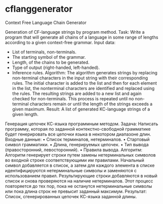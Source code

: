 # cflanggenerator
Context Free Language Chain Generator

Generation of CF-language strings by program method.
Task: 
Write a program that will generate all chains of a language in some range of lengths according to a given context-free grammar.
Input data:
- List of terminals, non-terminals.
- The starting symbol of the grammar.
- Length, of the chains to be generated.
- Type of output (right-handed, left-handed).
- Inference rules.
Algorithm:
The algorithm generates strings by replacing non-terminal characters in the input string with their corresponding rules. The initial character is added to the list and then for each element in the list, the nonterminal characters are identified and replaced using the rules. The resulting strings are added to a new list and again checked for non-terminals. This process is repeated until no non-terminal characters remain or until the length of the strings exceeds a given maximum.
Result:
A list of generated KC-language strings of a given length.


Генерация цепочек КС-языка программным методом.
Задача: 
Написать программу, которая по заданной контекстно-свободной грамматике будет генерировать все цепочки языка в некотором диапазоне длин.
Входные данные:
•	Список терминалов, нетерминалов.
•	Стартовый символ грамматики.
•	Длина, генерируемых цепочек.
•	Тип вывода (правосторонний, левосторонний).
•	Правила вывода.
Алгоритм:
Алгоритм генерирует строки путем замены нетерминальных символов во входной строке соответствующими им правилами. Начальный символ добавляется в список, а затем для каждого элемента в списке идентифицируются нетерминальные символы и заменяются с использованием правил. Результирующие строки добавляются в новый список и снова проверяются на наличие нетерминалов. Этот процесс повторяется до тех пор, пока не останутся нетерминальные символы или пока длина строк не превысит заданный максимум.
Результат:
Список, сгенерированных цепочек КС-языка заданной длины.
